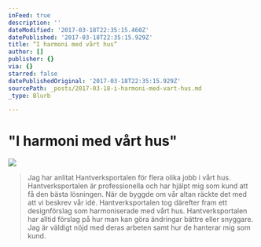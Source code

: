 ```yaml
---
inFeed: true
description: ''
dateModified: '2017-03-18T22:35:15.460Z'
datePublished: '2017-03-18T22:35:15.929Z'
title: “I harmoni med vårt hus”
author: []
publisher: {}
via: {}
starred: false
datePublishedOriginal: '2017-03-18T22:35:15.929Z'
sourcePath: _posts/2017-03-18-i-harmoni-med-vart-hus.md
_type: Blurb

---
```

# "I harmoni med vårt hus"
![](https://the-grid-user-content.s3-us-west-2.amazonaws.com/1e890bef-a998-458f-9536-919f18c30309.jpg)

> Jag har anlitat Hantverksportalen för flera olika jobb i vårt hus. Hantverksportalen är professionella och har hjälpt mig som kund att få den bästa lösningen. När de byggde om vår altan räckte det med att vi beskrev vår idé. Hantverksportalen tog därefter fram ett designförslag som harmoniserade med vårt hus. Hantverksportalen har alltid förslag på hur man kan göra ändringar bättre eller snyggare. Jag är väldigt nöjd med deras arbeten samt hur de hanterar mig som kund.